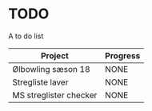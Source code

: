 # TODO
A to do list

| Project                 | Progress |
|-------------------------|-----------|
| Ølbowling sæson 18      | NONE      |
| Stregliste laver        | NONE      |
| MS streglister checker  | NONE      |
